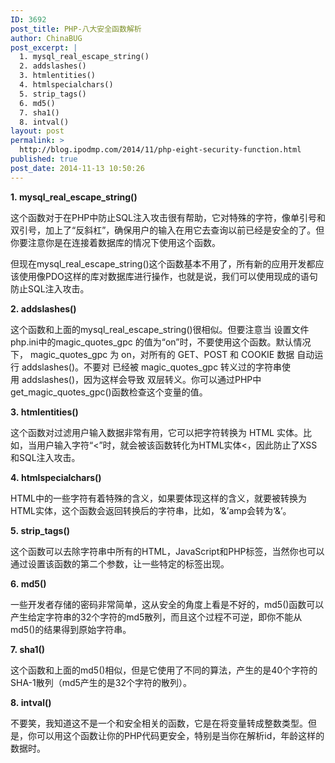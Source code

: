 ```yaml
---
ID: 3692
post_title: PHP-八大安全函数解析
author: ChinaBUG
post_excerpt: |
  1. mysql_real_escape_string()
  2. addslashes()
  3. htmlentities()
  4. htmlspecialchars()
  5. strip_tags()
  6. md5()
  7. sha1()
  8. intval()
layout: post
permalink: >
  http://blog.ipodmp.com/2014/11/php-eight-security-function.html
published: true
post_date: 2014-11-13 10:50:26
---
```

<strong>1. mysql_real_escape_string()</strong>

这个函数对于在PHP中防止SQL注入攻击很有帮助，它对特殊的字符，像单引号和双引号，加上了“反斜杠”，确保用户的输入在用它去查询以前已经是安全的了。但你要注意你是在连接着数据库的情况下使用这个函数。

但现在mysql_real_escape_string()这个函数基本不用了，所有新的应用开发都应该使用像PDO这样的库对数据库进行操作，也就是说，我们可以使用现成的语句防止SQL注入攻击。

<strong>2. addslashes()</strong>

这个函数和上面的mysql_real_escape_string()很相似。但要注意当 设置文件php.ini中的magic_quotes_gpc 的值为“on”时，不要使用这个函数。默认情况 下， magic_quotes_gpc 为 on，对所有的 GET、POST 和 COOKIE 数据 自动运行 addslashes()。不要对 已经被 magic_quotes_gpc 转义过的字符串使用 addslashes()，因为这样会导致 双层转义。你可以通过PHP中 get_magic_quotes_gpc()函数检查这个变量的值。

<strong>3. htmlentities()</strong>

这个函数对过滤用户输入数据非常有用，它可以把字符转换为 HTML 实体。比如，当用户输入字符“&lt;”时，就会被该函数转化为HTML实体&lt;，因此防止了XSS和SQL注入攻击。

<strong>4. htmlspecialchars()</strong>

HTML中的一些字符有着特殊的含义，如果要体现这样的含义，就要被转换为HTML实体，这个函数会返回转换后的字符串，比如，‘&amp;’amp会转为‘&amp;’。

<strong>5. strip_tags()</strong>

这个函数可以去除字符串中所有的HTML，JavaScript和PHP标签，当然你也可以通过设置该函数的第二个参数，让一些特定的标签出现。

<strong>6. md5()</strong>

一些开发者存储的密码非常简单，这从安全的角度上看是不好的，md5()函数可以产生给定字符串的32个字符的md5散列，而且这个过程不可逆，即你不能从md5()的结果得到原始字符串。

<strong>7. sha1()</strong>

这个函数和上面的md5()相似，但是它使用了不同的算法，产生的是40个字符的SHA-1散列（md5产生的是32个字符的散列）。

<strong>8. intval()</strong>

不要笑，我知道这不是一个和安全相关的函数，它是在将变量转成整数类型。但是，你可以用这个函数让你的PHP代码更安全，特别是当你在解析id，年龄这样的数据时。